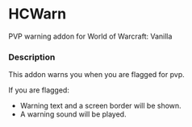 # HCWarn
PVP warning addon for World of Warcraft: Vanilla

### Description
This addon warns you when you are flagged for pvp.

If you are flagged:
- Warning text and a screen border will be shown.
- A warning sound will be played.


